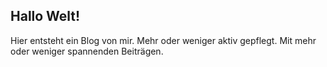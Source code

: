 ## Hallo Welt!

Hier entsteht ein Blog von mir.
Mehr oder weniger aktiv gepflegt.
Mit mehr oder weniger spannenden Beiträgen.
